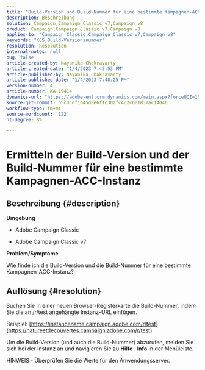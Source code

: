 ```yaml
---
title: "Build-Version und Build-Nummer für eine bestimmte Kampagnen-ACC-Instanz suchen"
description: Beschreibung
solution: Campaign,Campaign Classic v7,Campaign v8
product: Campaign,Campaign Classic v7,Campaign v8
applies-to: "Campaign Classic,Campaign Classic v7,Campaign v8"
keywords: "KCS,Build-Versionsnummer"
resolution: Resolution
internal-notes: null
bug: false
article-created-by: Nayanika Chakravarty
article-created-date: "1/4/2023 7:45:53 PM"
article-published-by: Nayanika Chakravarty
article-published-date: "1/4/2023 7:48:25 PM"
version-number: 4
article-number: KA-19414
dynamics-url: "https://adobe-ent.crm.dynamics.com/main.aspx?forceUCI=1&pagetype=entityrecord&etn=knowledgearticle&id=4e866865-688c-ed11-81ac-6045bd006ce9"
source-git-commit: b5cdcdf1b45d9e6f1c30afc4c2c601837ac14d46
workflow-type: tm+mt
source-wordcount: '122'
ht-degree: 8%

---
```


# Ermitteln der Build-Version und der Build-Nummer für eine bestimmte Kampagnen-ACC-Instanz

## Beschreibung {#description}


<b>Umgebung</b>

- Adobe Campaign Classic

- Adobe Campaign Classic v7

<b>Problem/Symptome</b>

Wie finde ich die Build-Version und die Build-Nummer für eine bestimmte Kampagnen-ACC-Instanz?


## Auflösung {#resolution}


Suchen Sie in einer neuen Browser-Registerkarte die Build-Nummer, indem Sie die an /r/test angehängte Instanz-URL einfügen.

Beispiel: [https://instancename.campaign.adobe.com/r/test](https://natureetdecouvertes.campaign.adobe.com/r/test)

Um die Build-Version (und auch die Build-Nummer) abzurufen, melden Sie sich bei der Instanz an und navigieren Sie zu <b>Hilfe</b>    <b>Info</b> in der Menüleiste.

HINWEIS<b> </b>- Überprüfen Sie die Werte für den Anwendungsserver.
